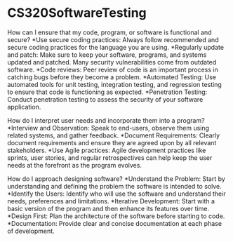 # CS320SoftwareTesting
How can I ensure that my code, program, or software is functional and secure?
    *Use secure coding practices: Always follow recommended and secure coding practices for the language you are using.
    *Regularly update and patch: Make sure to keep your software, programs, and systems updated and patched. Many security vulnerabilities come from outdated software.
    *Code reviews: Peer review of code is an important process in catching bugs before they become a problem.
    *Automated Testing: Use automated tools for unit testing, integration testing, and regression testing to ensure that code is functioning as expected.
    *Penetration Testing: Conduct penetration testing to assess the security of your software application.
    
How do I interpret user needs and incorporate them into a program?
  *Interview and Observation: Speak to end-users, observe them using related systems, and gather feedback.
  *Document Requirements: Clearly document requirements and ensure they are agreed upon by all relevant stakeholders.
  *Use Agile practices: Agile development practices like sprints, user stories, and regular retrospectives can help keep the user needs at the forefront as the program evolves.
  
How do I approach designing software?
  *Understand the Problem: Start by understanding and defining the problem the software is intended to solve.
  *Identify the Users: Identify who will use the software and understand their needs, preferences and limitations.
  *Iterative Development: Start with a basic version of the program and then enhance its features over time.
  *Design First: Plan the architecture of the software before starting to code.
  *Documentation: Provide clear and concise documentation at each phase of development.

